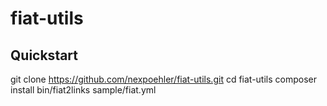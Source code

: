 # fiat-utils

## Quickstart 
  git clone https://github.com/nexpoehler/fiat-utils.git
  cd fiat-utils
  composer install
  bin/fiat2links sample/fiat.yml
